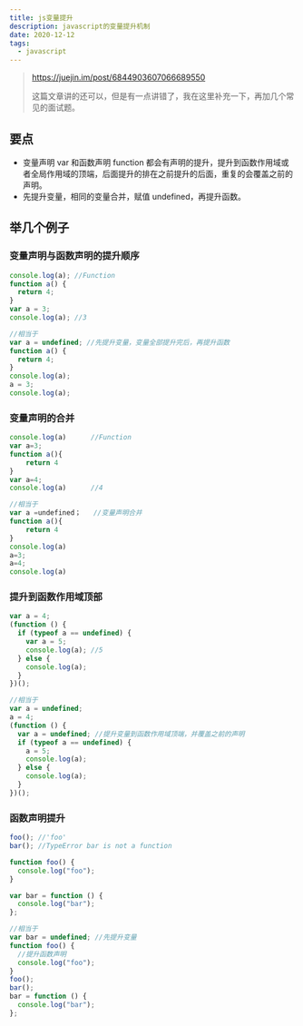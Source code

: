 ```yaml
---
title: js变量提升
description: javascript的变量提升机制
date: 2020-12-12
tags:
  - javascript
---
```


> <https://juejin.im/post/6844903607066689550>
>
> 这篇文章讲的还可以，但是有一点讲错了，我在这里补充一下，再加几个常见的面试题。

## 要点

- 变量声明 var 和函数声明 function 都会有声明的提升，提升到函数作用域或者全局作用域的顶端，后面提升的排在之前提升的后面，重复的会覆盖之前的声明。
- 先提升变量，相同的变量合并，赋值 undefined，再提升函数。

## 举几个例子

### 变量声明与函数声明的提升顺序

```javascript
console.log(a); //Function
function a() {
  return 4;
}
var a = 3;
console.log(a); //3

//相当于
var a = undefined; //先提升变量，变量全部提升完后，再提升函数
function a() {
  return 4;
}
console.log(a);
a = 3;
console.log(a);
```

### 变量声明的合并

```javascript
console.log(a)      //Function
var a=3;
function a(){
    return 4
}
var a=4;
console.log(a)      //4

//相当于
var a =undefined；   //变量声明合并
function a(){
    return 4
}
console.log(a)
a=3;
a=4;
console.log(a)
```

### 提升到函数作用域顶部

```javascript
var a = 4;
(function () {
  if (typeof a == undefined) {
    var a = 5;
    console.log(a); //5
  } else {
    console.log(a);
  }
})();

//相当于
var a = undefined;
a = 4;
(function () {
  var a = undefined; //提升变量到函数作用域顶端，并覆盖之前的声明
  if (typeof a == undefined) {
    a = 5;
    console.log(a);
  } else {
    console.log(a);
  }
})();
```

### 函数声明提升

```javascript
foo(); //'foo'
bar(); //TypeError bar is not a function

function foo() {
  console.log("foo");
}

var bar = function () {
  console.log("bar");
};

//相当于
var bar = undefined; //先提升变量
function foo() {
  //提升函数声明
  console.log("foo");
}
foo();
bar();
bar = function () {
  console.log("bar");
};
```
